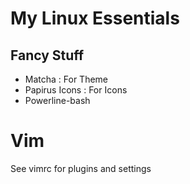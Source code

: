 # My Linux Essentials

## Fancy Stuff
- Matcha : For Theme
- Papirus Icons : For Icons
- Powerline-bash

# Vim
See vimrc for plugins and settings
